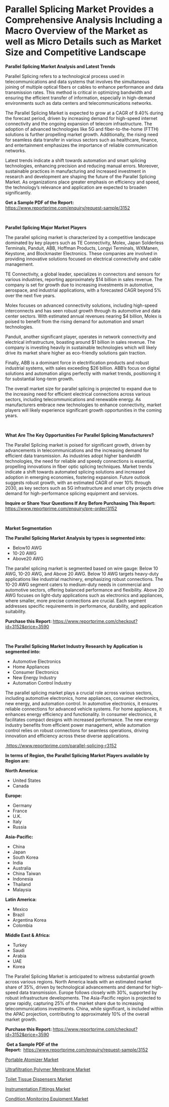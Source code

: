 <p><h1>Parallel Splicing Market Provides a Comprehensive Analysis Including a Macro Overview of the Market as well as Micro Details such as Market Size and Competitive Landscape</h1></p><p><strong>Parallel Splicing Market Analysis and Latest Trends</strong></p>
<p><p>Parallel Splicing refers to a technological process used in telecommunications and data systems that involves the simultaneous joining of multiple optical fibers or cables to enhance performance and data transmission rates. This method is critical in optimizing bandwidth and ensuring the efficient transfer of information, especially in high-demand environments such as data centers and telecommunications networks.</p><p>The Parallel Splicing Market is expected to grow at a CAGR of 9.40% during the forecast period, driven by increasing demand for high-speed internet connectivity and the ongoing expansion of telecom infrastructure. The adoption of advanced technologies like 5G and fiber-to-the-home (FTTH) solutions is further propelling market growth. Additionally, the rising need for seamless data transfer in various sectors such as healthcare, finance, and entertainment emphasizes the importance of reliable communication networks.</p><p>Latest trends indicate a shift towards automation and smart splicing technologies, enhancing precision and reducing manual errors. Moreover, sustainable practices in manufacturing and increased investment in research and development are shaping the future of the Parallel Splicing Market. As organizations place greater emphasis on efficiency and speed, the technology’s relevance and application are expected to broaden significantly.</p></p>
<p><strong>Get a Sample PDF of the Report:&nbsp;</strong> <a href="https://www.reportprime.com/enquiry/request-sample/3152">https://www.reportprime.com/enquiry/request-sample/3152</a></p>
<p>&nbsp;</p>
<p><strong>Parallel Splicing Major Market Players</strong></p>
<p><p>The parallel splicing market is characterized by a competitive landscape dominated by key players such as TE Connectivity, Molex, Japan Solderless Terminals, Panduit, ABB, Hoffman Products, Longyi Terminals, WXManen, Keystone, and Blockmaster Electronics. These companies are involved in providing innovative solutions focused on electrical connectivity and cable management.</p><p>TE Connectivity, a global leader, specializes in connectors and sensors for various industries, reporting approximately $14 billion in sales revenue. The company is set for growth due to increasing investments in automotive, aerospace, and industrial applications, with a forecasted CAGR beyond 5% over the next five years. </p><p>Molex focuses on advanced connectivity solutions, including high-speed interconnects and has seen robust growth through its automotive and data center sectors. With estimated annual revenues nearing $4 billion, Molex is poised to benefit from the rising demand for automation and smart technologies.</p><p>Panduit, another significant player, operates in network connectivity and electrical infrastructure, boasting around $1 billion in sales revenue. The company is investing heavily in sustainable technologies which will likely drive its market share higher as eco-friendly solutions gain traction.</p><p>Finally, ABB is a dominant force in electrification products and robust industrial systems, with sales exceeding $26 billion. ABB’s focus on digital solutions and automation aligns perfectly with market trends, positioning it for substantial long-term growth.</p><p>The overall market size for parallel splicing is projected to expand due to the increasing need for efficient electrical connections across various sectors, including telecommunications and renewable energy. As manufacturers embrace new technologies to enhance connectivity, market players will likely experience significant growth opportunities in the coming years.</p></p>
<p>&nbsp;</p>
<p><strong>What Are The Key Opportunities For Parallel Splicing Manufacturers?</strong></p>
<p><p>The Parallel Splicing market is poised for significant growth, driven by advancements in telecommunications and the increasing demand for efficient data transmission. As industries adopt higher bandwidth technologies, the need for reliable and speedy connections is essential, propelling innovations in fiber optic splicing techniques. Market trends indicate a shift towards automated splicing solutions and increased adoption in emerging economies, fostering expansion. Future outlook suggests robust growth, with an estimated CAGR of over 10% through 2030, as key sectors such as 5G infrastructure and smart city projects drive demand for high-performance splicing equipment and services.</p></p>
<p><strong>Inquire or Share Your Questions If Any Before Purchasing This Report:</strong> <a href="https://www.reportprime.com/enquiry/pre-order/3152">https://www.reportprime.com/enquiry/pre-order/3152</a></p>
<p>&nbsp;</p>
<p><strong>Market Segmentation</strong></p>
<p><strong>The Parallel Splicing Market Analysis by types is segmented into:</strong></p>
<p><ul><li>Below10 AWG</li><li>10-20 AWG</li><li>Above20 AWG</li></ul></p>
<p><p>The parallel splicing market is segmented based on wire gauge: Below 10 AWG, 10-20 AWG, and Above 20 AWG. Below 10 AWG targets heavy-duty applications like industrial machinery, emphasizing robust connections. The 10-20 AWG segment caters to medium-duty needs in commercial and automotive sectors, offering balanced performance and flexibility. Above 20 AWG focuses on light-duty applications such as electronics and appliances, where smaller, more precise connections are crucial. Each segment addresses specific requirements in performance, durability, and application suitability.</p></p>
<p><strong>Purchase this Report:&nbsp;</strong><a href="https://www.reportprime.com/checkout?id=3152&price=3590">https://www.reportprime.com/checkout?id=3152&price=3590</a></p>
<p>&nbsp;</p>
<p><strong>The Parallel Splicing Market Industry Research by Application is segmented into:</strong></p>
<p><ul><li>Automotive Electronics</li><li>Home Appliances</li><li>Consumer Electronics</li><li>New Energy Industry</li><li>Automation Control Industry</li></ul></p>
<p><p>The parallel splicing market plays a crucial role across various sectors, including automotive electronics, home appliances, consumer electronics, new energy, and automation control. In automotive electronics, it ensures reliable connections for advanced vehicle systems. For home appliances, it enhances energy efficiency and functionality. In consumer electronics, it facilitates compact designs with increased performance. The new energy industry benefits from efficient power management, while automation control relies on robust connections for seamless operations, driving innovation and efficiency across these diverse applications.</p></p>
<p><a href="https://www.reportprime.com/parallel-splicing-r3152">&nbsp;https://www.reportprime.com/parallel-splicing-r3152</a></p>
<p><strong>In terms of Region, the Parallel Splicing Market Players available by Region are:</strong></p>
<p>
    <p> <strong> North America: </strong>
        <ul>
            <li>United States</li>
            <li>Canada</li>
        </ul>
        </p> 
    <p> <strong> Europe: </strong>
        <ul>
            <li>Germany</li>
            <li>France</li>
            <li>U.K.</li>
            <li>Italy</li>
            <li>Russia</li>
        </ul>
        </p> 
    <p> <strong> Asia-Pacific: </strong>
        <ul>
            <li>China</li>
            <li>Japan</li>
            <li>South Korea</li>
            <li>India</li>
            <li>Australia</li>
            <li>China Taiwan</li>
            <li>Indonesia</li>
            <li>Thailand</li>
            <li>Malaysia</li>
        </ul>
        </p> 
    <p> <strong> Latin America: </strong>
        <ul>
            <li>Mexico</li>
            <li>Brazil</li>
            <li>Argentina Korea</li>
            <li>Colombia</li>
        </ul>
        </p> 
    <p> <strong> Middle East & Africa: </strong>
        <ul>
            <li>Turkey</li>
            <li>Saudi</li>
            <li>Arabia</li>
            <li>UAE</li>
            <li>Korea</li>
        </ul>
    </p>
    </p>
<p><p>The Parallel Splicing Market is anticipated to witness substantial growth across various regions. North America leads with an estimated market share of 35%, driven by technological advancements and demand for high-speed data transmission. Europe follows closely with 30%, supported by robust infrastructure developments. The Asia-Pacific region is projected to grow rapidly, capturing 25% of the market share due to increasing telecommunications investments. China, while significant, is included within the APAC projection, contributing to approximately 10% of the overall market growth.</p></p>
<p><strong>Purchase this Report: </strong><a href="https://www.reportprime.com/checkout?id=3152&price=3590">https://www.reportprime.com/checkout?id=3152&price=3590</a></p>
<p>&nbsp;<strong>Get a Sample PDF of the Report:&nbsp;&nbsp;</strong><a href="https://www.reportprime.com/enquiry/request-sample/3152">https://www.reportprime.com/enquiry/request-sample/3152</a></p>
<p><strong></strong></p>
<p><p><a href="https://issuu.com/reportprime-2/docs/portable-atomizer-market-size-2030._412217e7c27ae2">Portable Atomizer Market</a></p><p><a href="https://issuu.com/reportprime-2/docs/ultrafiltration-polymer-membrane-ma_f59029974954da">Ultrafiltration Polymer Membrane Market</a></p><p><a href="https://www.linkedin.com/pulse/global-toilet-tissue-dispensers-market-focus-application-end-use-vtzec?trackingId=LWCZ%2Bnc0Q8eKNBMiRpGE6A%3D%3D">Toilet Tissue Dispensers Market</a></p><p><a href="https://www.linkedin.com/pulse/global-instrumentation-fittings-market-share-growth-opportunities-yufnf?trackingId=TVCqQHU5RiqXyxyl%2F0V82Q%3D%3D">Instrumentation Fittings Market</a></p><p><a href="https://www.linkedin.com/pulse/global-condition-monitoring-equipment-market-trends-analysis-jykpf?trackingId=FS%2BcvDsAQ5%2Bg8WT55HQapg%3D%3D">Condition Monitoring Equipment Market</a></p></p>